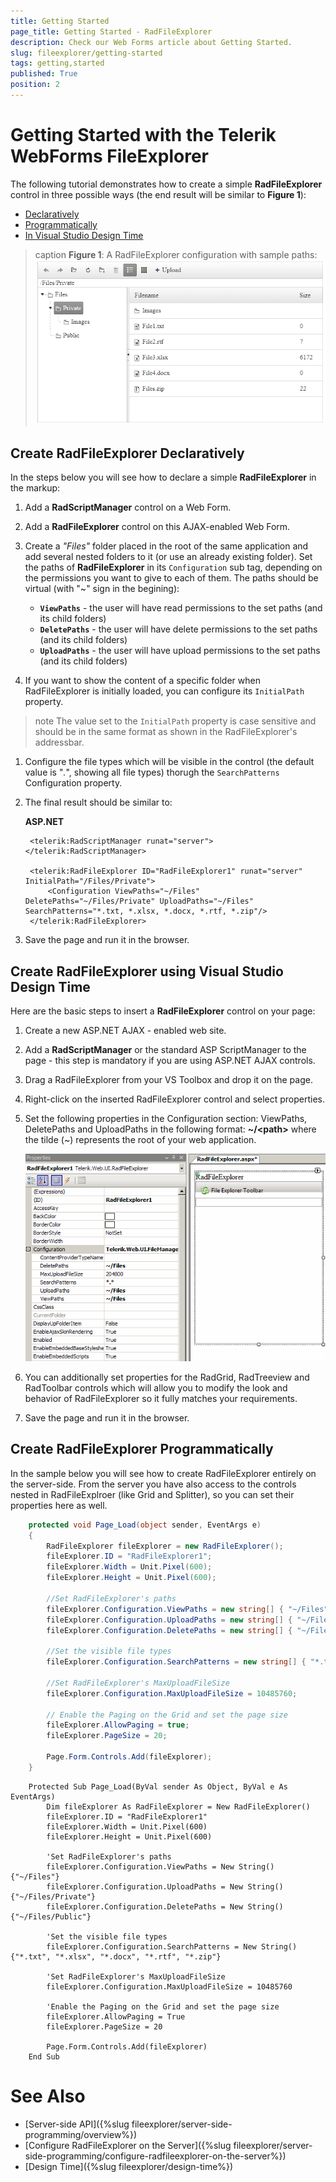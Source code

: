 ```yaml
---
title: Getting Started
page_title: Getting Started - RadFileExplorer
description: Check our Web Forms article about Getting Started.
slug: fileexplorer/getting-started
tags: getting,started
published: True
position: 2
---
```


# Getting Started with the Telerik WebForms FileExplorer

The following tutorial demonstrates how to create a simple **RadFileExplorer** control in three possible ways (the end result will be similar to **Figure 1**):

* [Declaratively](#create-radtileexplorer-declaratively)
* [Programmatically](#create-radfileexplorer-programmatically)
* [In Visual Studio Design Time](#create-radfileexplorer-using-visual-studio-design-time)


>caption **Figure 1**: A RadFileExplorer configuration with sample paths:
![Default images](images/fileexplorer-first-steps.png)

## Create RadFileExplorer Declaratively

In the steps below you will see how to declare a simple **RadFileExplorer** in the markup:

1. Add a **RadScriptManager** control on a Web Form.

1. Add a **RadFileExplorer** control on this AJAX-enabled Web Form.

1. Create a *"Files"* folder placed in the root of the same application and add several nested folders to it (or use an already existing folder). Set the paths of **RadFileExplorer** in its `Configuration` sub tag, depending on the permissions you want to give to each of them. The paths should be virtual (with "~" sign in the begining):
    * **`ViewPaths`** - the user will have read permissions to the set paths (and its child folders)
    * **`DeletePaths`** - the user will have delete permissions to the set paths (and its child folders)
    * **`UploadPaths`** - the user will have upload permissions to the set paths (and its child folders)


1. If you want to show the content of а specific folder when RadFileExplorer is initially loaded, you can configure its `InitialPath` property.

>note The value set to the `InitialPath` property is case sensitive and should be in the same format as shown in the RadFileExplorer's addressbar. 

1. Configure the file types which will be visible in the control (the default value is "*.*", showing all file types) thorugh the `SearchPatterns` Configuration property.

1. The final result should be similar to:

	**ASP.NET**
	
	    <telerik:RadScriptManager runat="server"></telerik:RadScriptManager>
	    
        <telerik:RadFileExplorer ID="RadFileExplorer1" runat="server" InitialPath="/Files/Private">
            <Configuration ViewPaths="~/Files" DeletePaths="~/Files/Private" UploadPaths="~/Files" SearchPatterns="*.txt, *.xlsx, *.docx, *.rtf, *.zip"/>
        </telerik:RadFileExplorer>

1. Save the page and run it in the browser.

## Create RadFileExplorer using Visual Studio Design Time

Here are the basic steps to insert a **RadFileExplorer** control on your page:

1. Create a new ASP.NET AJAX - enabled web site.

1. Add a **RadScriptManager** or the standard ASP ScriptManager to the page - this step is mandatory if you are using ASP.NET AJAX controls.

1. Drag a RadFileExplorer from your VS Toolbox and drop it on the page.

1. Right-click on the inserted RadFileExplorer control and select properties.

1. Set the following properties in the Configuration section: ViewPaths, DeletePaths and UploadPaths in the following format: **~/\<path\>** where the tilde (~) represents the root of your web application.
	
	![Design view](images/FileExplorer-DesignView.gif)

1. You can additionally set properties for the RadGrid, RadTreeview and RadToolbar controls which will allow you to modify the look and behavior of RadFileExplorer so it fully matches your requirements.

1. Save the page and run it in the browser.

## Create RadFileExplorer Programmatically

In the sample below you will see how to create RadFileExplorer entirely on the server-side. From the server you have also access to the controls nested in RadFileExplroer (like Grid and Splitter), so you can set their properties here as well.

````C#
    protected void Page_Load(object sender, EventArgs e)
    {
        RadFileExplorer fileExplorer = new RadFileExplorer();
        fileExplorer.ID = "RadFileExplorer1";
        fileExplorer.Width = Unit.Pixel(600);
        fileExplorer.Height = Unit.Pixel(600);

        //Set RadFileExplorer's paths
        fileExplorer.Configuration.ViewPaths = new string[] { "~/Files" };
        fileExplorer.Configuration.UploadPaths = new string[] { "~/Files/Private" };
        fileExplorer.Configuration.DeletePaths = new string[] { "~/Files/Public" };

        //Set the visible file types
        fileExplorer.Configuration.SearchPatterns = new string[] { "*.txt", "*.xlsx", "*.docx", "*.rtf", "*.zip" };

        //Set RadFileExplorer's MaxUploadFileSize
        fileExplorer.Configuration.MaxUploadFileSize = 10485760;

        // Enable the Paging on the Grid and set the page size
        fileExplorer.AllowPaging = true;
        fileExplorer.PageSize = 20;

        Page.Form.Controls.Add(fileExplorer);
    }
````

````VB
    Protected Sub Page_Load(ByVal sender As Object, ByVal e As EventArgs)
        Dim fileExplorer As RadFileExplorer = New RadFileExplorer()
        fileExplorer.ID = "RadFileExplorer1"
        fileExplorer.Width = Unit.Pixel(600)
        fileExplorer.Height = Unit.Pixel(600)

        'Set RadFileExplorer's paths
        fileExplorer.Configuration.ViewPaths = New String() {"~/Files"}
        fileExplorer.Configuration.UploadPaths = New String() {"~/Files/Private"}
        fileExplorer.Configuration.DeletePaths = New String() {"~/Files/Public"}

        'Set the visible file types
        fileExplorer.Configuration.SearchPatterns = New String() {"*.txt", "*.xlsx", "*.docx", "*.rtf", "*.zip"}

        'Set RadFileExplorer's MaxUploadFileSize
        fileExplorer.Configuration.MaxUploadFileSize = 10485760

        'Enable the Paging on the Grid and set the page size
        fileExplorer.AllowPaging = True
        fileExplorer.PageSize = 20

        Page.Form.Controls.Add(fileExplorer)
    End Sub
````

# See Also

* [Server-side API]({%slug fileexplorer/server-side-programming/overview%})
* [Configure RadFileExplorer on the Server]({%slug fileexplorer/server-side-programming/configure-radfileexplorer-on-the-server%})
* [Design Time]({%slug fileexplorer/design-time%})


